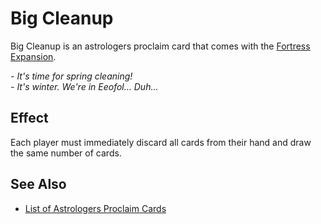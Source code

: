# Big Cleanup

Big Cleanup is an astrologers proclaim card that comes with the [Fortress Expansion](../content.md).

*- It's time for spring cleaning!<br>- It's winter. We're in Eeofol... Duh...*


## Effect

Each player must immediately discard all cards from their hand and draw the same number of cards.


## See Also

- [List of Astrologers Proclaim Cards](../astrologers_proclaim.md)
